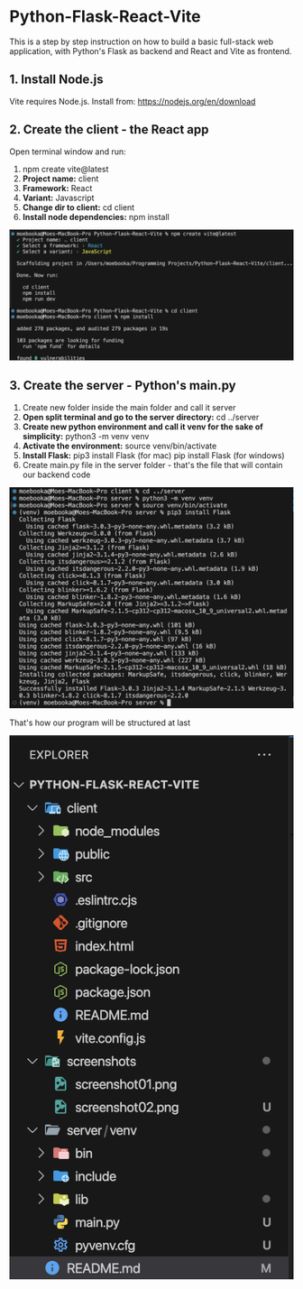 # Python-Flask-React-Vite

This is a step by step instruction on how to build a basic full-stack web application, with Python's Flask as backend and React and Vite as frontend.

## 1. Install Node.js

Vite requires Node.js. Install from: https://nodejs.org/en/download

## 2. Create the client - the React app

Open terminal window and run:

1. npm create vite@latest
2. **Project name:** client
3. **Framework:** React
4. **Variant:** Javascript
5. **Change dir to client:** cd client 
6. **Install node dependencies:** npm install

![](screenshots/screenshot01.png)

## 3. Create the server - Python's main.py

1. Create new folder inside the main folder and call it server
2. **Open split terminal and go to the server directory:** cd  ../server
3. **Create new python environment and call it venv for the sake of simplicity:** python3 -m venv venv
4. **Activate the environment:** source venv/bin/activate
5. **Install Flask:** pip3 install Flask (for mac) pip install Flask (for windows)
6. Create main.py file in the server folder - that's the file that will contain our backend code

![](screenshots/screenshot02.png)

That's how our program will be structured at last

![](screenshots/screenshot03.png)

